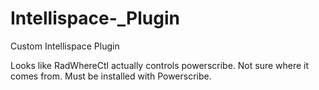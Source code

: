 # Intellispace-_Plugin
Custom Intellispace Plugin

Looks like RadWhereCtl actually controls powerscribe. Not sure where it comes from. Must be installed with Powerscribe.